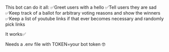 This bot can do it all:
✅Greet users with a hello
✅Tell users they are sad
✅Keep track of a ballot for arbitrary voting reasons and show the winners
✅Keep a list of youtube links if that ever becomes necessary and randomly pick links

It works✅

Needs a .env file with TOKEN=your bot token 🤓